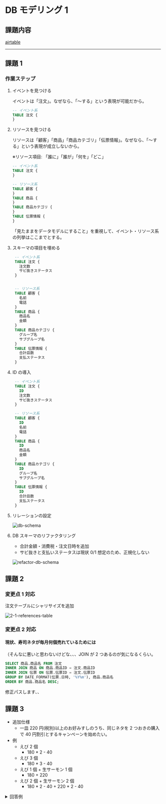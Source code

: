 # DB モデリング 1

## 課題内容

[airtable](https://airtable.com/tblTnXBXFOYJ0J7lZ/viwyi8muFtWUlhNKG/recWPAwB0NWLdQTxO?blocks=hide)

---

## 課題 1

### 作業ステップ

1. イベントを見つける

   イベントは「注文」。なぜなら、「〜する」という表現が可能だから。

   ```sql
   -- イベント系
   TABLE 注文 {
   }
   ```

2. リソースを見つける

   リソースは「顧客」「商品」「商品カテゴリ」「伝票情報」。なぜなら、「〜する」という表現が成立しないから。

   ※リソース項目: 「誰に」「誰が」「何を」「どこ」

   ```sql
   -- イベント系
   TABLE 注文 {
   }

   -- リソース系
   TABLE 顧客 {
   }
   TABLE 商品 {
   }
   TABLE 商品カテゴリ {
   }
   TABLE 伝票情報 {
   }
   ```

   「見たままをデータモデルにすること」を重視して、イベント・リソース系の列挙はここまでとする。

3. スキーマの項目を埋める

   ```sql
    -- イベント系
    TABLE 注文 {
      注文数
      サビ抜きステータス
    }


    -- リソース系
    TABLE 顧客 {
      名前
      電話
    }
    TABLE 商品 {
      商品名
      金額
    }
    TABLE 商品カテゴリ {
      グループ名
      サブグループ名
    }
    TABLE 伝票情報 {
      合計皿数
      支払ステータス
    }
   ```

4. ID の導入

   ```sql
    -- イベント系
    TABLE 注文 {
      ID
      注文数
      サビ抜きステータス
    }

    -- リソース系
    TABLE 顧客 {
      ID
      名前
      電話
    }
    TABLE 商品 {
      ID
      商品名
      金額
    }
    TABLE 商品カテゴリ {
      ID
      グループ名
      サブグループ名
    }
    TABLE 伝票情報 {
      ID
      合計皿数
      支払ステータス
    }
   ```

5. リレーションの設定

   ![db-schema](./db/references-table.png)

6. DB スキーマのリファクタリング

   - 合計金額・消費税・注文日時を追加
   - サビ抜きと支払いステータスは現状 0/1 想定のため、正規化しない

   ![refactor-db-schema](./db/refactor-references-table.png)

## 課題 2

### 変更点 1 対応

注文テーブルにシャリサイズを追加

![2-1-references-table](./db/2-1-references-table.png)

### 変更点 2 対応

#### 現状、寿司ネタが毎月何個売れているためには

（そんなに悪いと思わないけどな、、、JOIN が 2 つあるのが気になるくらい。

```sql
SELECT 商品.商品名 FROM 注文
INNER JOIN 商品 ON 商品.商品ID = 注文.商品ID
INNER JOIN 伝票 ON 伝票.伝票ID = 注文.伝票ID
GROUP BY DATE_FORMAT(伝票.日時, '%Y%m'), 商品.商品名
ORDER BY 商品.商品名 DESC;
```

修正パスします、、

## 課題 3

- 追加仕様
  - 一皿 220 円(税別)以上のお好みすしのうち、同じネタを 2 つおきの購入で 40 円割引とするキャンペーンを始めたい。
- 例
  - えび 2 個
    - 180 \* 2 - 40
  - えび 3 個
    - 180 \* 3 - 40
  - えび 1 個 + 生サーモン 1 個
    - 180 + 220
  - えび 2 個 + 生サーモン 2 個
    - 180 \* 2 - 40 + 220 \* 2 - 40

<details><summary>回答例</summary>

元々、注文テーブルは合計金額を持っていなかった。
なぜなら、商品金額と個数から合計金額を導出することができるため、冗長性を排除していた。
しかしながら今回の場合、`商品金額*個数 != 合計金額` であり、導出不可能である。つまり合計金額の意味が異なるため、冗長性の排除が不可能である。
そのため、注文テーブルに合計金額を新たに追加した。

```wsd
@startuml 3-references-table

' hide the spot
hide circle
' avoid problems with angled crows feet
skinparam linetype ortho

entity 注文 {
  *注文ID
  --
  *伝票ID <<FK>>
  *商品ID <<FK>>
  *注文数
  *合計金額 -- 商品.金額 * 注文数 の金額とは異なる可能性あり。値引きが発生した場合は値引き後の値が入る
  *サビ抜きステータス
  *シャリサイズ
}

entity 顧客 {
  *顧客ID
  --
  *名前
  *電話
}

entity 商品 {
  *商品ID
  --
  *商品名
  *金額
  *商品カテゴリID <<FK>>
}

entity 商品カテゴリ {
  *商品カテゴリID
  --
  *グループ名
  *サブグループ名
}

entity 伝票 {
  *伝票ID
  --
  *顧客ID <<FK>>
  *合計皿数
  *合計金額
  *消費税率ID <<FK>>
  *支払ステータス
  *日時
}

entity 消費税率 {
  *消費税率ID
  --
  *消費税率
  *開始日
  *終了日
}

商品カテゴリ ||--|{ 商品
注文 ||--|| 商品
伝票 ||--|| 顧客
伝票 ||--|{ 注文
伝票 ||--|| 消費税率

@enduml
```

![3-references-table](./db/3-references-table.png)

</details>
